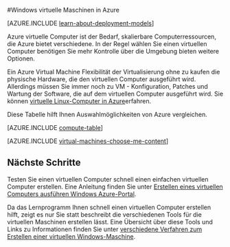 <properties
    pageTitle="Windows virtuelle Maschinen | Microsoft Azure"
    description="Lernen Sie die Grundlagen der Windows-VMs in Azure mit beiden."
    services="virtual-machines-windows"
    documentationCenter=""
    authors="cynthn"
    manager="timlt"
    editor="tysonn"
    tags="azure-resource-manager,azure-service-management"/>

<tags
    ms.service="virtual-machines-windows"
    ms.workload="infrastructure-services"
    ms.tgt_pltfrm="vm-windows"
    ms.devlang="na"
    ms.topic="get-started-article"
    ms.date="09/27/2016"
    ms.author="cynthn"/>

#<a name="about-windows-virtual-machines-in-azure"></a>Windows virtuelle Maschinen in Azure

[AZURE.INCLUDE [learn-about-deployment-models](../../includes/learn-about-deployment-models-both-include.md)]


Azure virtuelle Computer ist der Bedarf, skalierbare Computerressourcen, die Azure bietet verschiedene. In der Regel wählen Sie einen virtuellen Computer benötigen Sie mehr Kontrolle über die Umgebung bieten weitere Optionen.

Ein Azure Virtual Machine Flexibilität der Virtualisierung ohne zu kaufen die physische Hardware, die den virtuellen Computer ausgeführt wird. Allerdings müssen Sie immer noch zu VM - Konfiguration, Patches und Wartung der Software, die auf dem virtuellen Computer ausgeführt wird. Sie können [virtuelle Linux-Computer in Azure](virtual-machines-linux-about.md)erfahren.

Diese Tabelle hilft Ihnen Auswahlmöglichkeiten von Azure vergleichen.

[AZURE.INCLUDE [compute-table](../../includes/compute-options-table.md)]

[AZURE.INCLUDE [virtual-machines-choose-me-content](../../includes/virtual-machines-choose-me-content.md)]


## <a name="next-steps"></a>Nächste Schritte

Testen Sie einen virtuellen Computer schnell einen einfachen virtuellen Computer erstellen. Eine Anleitung finden Sie unter [Erstellen eines virtuellen Computers ausführen Windows Azure-Portal](virtual-machines-windows-hero-tutorial.md).

Da das Lernprogramm Ihnen schnell einen virtuellen Computer erstellen hilft, zeigt es nur Sie statt beschreibt die verschiedenen Tools für die virtuellen Maschinen erstellen lässt. Eine Übersicht über diese Tools und Links zu Informationen finden Sie unter [verschiedene Verfahren zum Erstellen einer virtuellen Windows-Maschine](virtual-machines-windows-creation-choices.md).

